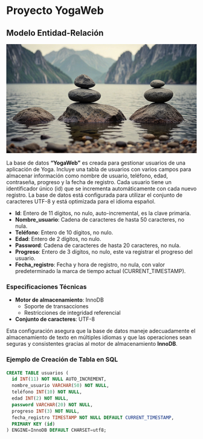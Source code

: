 # Proyecto YogaWeb

## Modelo Entidad-Relación
![Logo de YogaWeb](imagenes/imagenrocas.jpg)

La base de datos **“YogaWeb”** es creada para gestionar usuarios de una aplicación de Yoga. Incluye una tabla de usuarios con varios campos para almacenar información como nombre de usuario, teléfono, edad, contraseña, progreso y la fecha de registro. Cada usuario tiene un identificador único (id) que se incrementa automáticamente con cada nuevo registro. La base de datos está configurada para utilizar el conjunto de caracteres UTF-8 y está optimizada para el idioma español.

- **Id**: Entero de 11 dígitos, no nulo, auto-incremental, es la clave primaria.
- **Nombre_usuario**: Cadena de caracteres de hasta 50 caracteres, no nula.
- **Teléfono**: Entero de 10 dígitos, no nulo.
- **Edad**: Entero de 2 dígitos, no nulo.
- **Password**: Cadena de caracteres de hasta 20 caracteres, no nula.
- **Progreso**: Entero de 3 dígitos, no nulo, este va registrar el progreso del usuario.
- **Fecha_registro**: Fecha y hora de registro, no nula, con valor predeterminado la marca de tiempo actual (CURRENT_TIMESTAMP).

### Especificaciones Técnicas

- **Motor de almacenamiento**: InnoDB
  - Soporte de transacciones
  - Restricciones de integridad referencial
- **Conjunto de caracteres**: UTF-8

Esta configuración asegura que la base de datos maneje adecuadamente el almacenamiento de texto en múltiples idiomas y que las operaciones sean seguras y consistentes gracias al motor de almacenamiento **InnoDB**.

### Ejemplo de Creación de Tabla en SQL

```sql
CREATE TABLE usuarios (
  id INT(11) NOT NULL AUTO_INCREMENT,
  nombre_usuario VARCHAR(50) NOT NULL,
  teléfono INT(10) NOT NULL,
  edad INT(2) NOT NULL,
  password VARCHAR(20) NOT NULL,
  progreso INT(3) NOT NULL,
  fecha_registro TIMESTAMP NOT NULL DEFAULT CURRENT_TIMESTAMP,
  PRIMARY KEY (id)
) ENGINE=InnoDB DEFAULT CHARSET=utf8;

